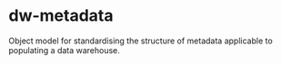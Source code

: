 # dw-metadata
Object model for standardising the structure of metadata applicable to populating a data warehouse.
